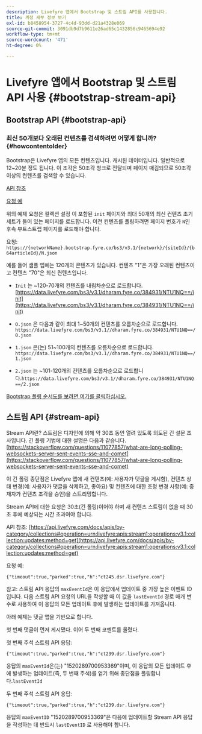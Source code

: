 ```yaml
---
description: Livefyre 앱에서 Bootstrap 및 스트림 API를 사용합니다.
title: 계정 세부 정보 보기
exl-id: b8458954-3727-4c4d-93dd-d21a4328e069
source-git-commit: 3091db9d7b9611e26ad65c1432856c9465694e92
workflow-type: tm+mt
source-wordcount: '471'
ht-degree: 0%

---
```


# Livefyre 앱에서 Bootstrap 및 스트림 API 사용 {#bootstrap-stream-api}

## Bootstrap API {#bootstrap-api}

### 최신 50개보다 오래된 컨텐츠를 검색하려면 어떻게 합니까? {#howcontentolder}

Bootstrap은 Livefyre 앱의 모든 컨텐츠입니다. 캐시된 데이터입니다. 일반적으로 12~20분 정도 됩니다. 이 조각은 50조각 청크로 전달되며 페이지 매김되므로 50조각 이상의 컨텐츠를 검색할 수 있습니다.

[API 참조](https://api.livefyre.com/docs/apis/by-category/collections#operation=urn:livefyre:apis:bootstrap:operations:bs3:v3.1:network:site:article:init:method=get)

[요청 예](https://data.livefyre.com/bs3/v3.1/dharam.fyre.co/384931/NTU1NQ==/init)

위의 예제 요청은 컬렉션 설정 이 포함된 `init` 페이지와 최대 50개의 최신 컨텐츠 초기 세트가 들어 있는 페이지를 로드합니다. 이전 컨텐츠를 폴링하려면 페이지 번호가 `N`인 후속 부트스트랩 페이지를 로드해야 합니다.

요청: `https://{networkName}.bootstrap.fyre.co/bs3/v3.1/{network}/{siteId}/{b64articleId}/N.json`

예를 들어 샘플 앱에는 120개의 콘텐츠가 있습니다. 컨텐츠 &quot;1&quot;은 가장 오래된 컨텐츠이고 컨텐츠 &quot;70&quot;은 최신 컨텐츠입니다.

* `Init` 는 ~120-70개의 컨텐츠를 내림차순으로 로드합니다.  [https://data.livefyre.com/bs3/v3.1/dharam.fyre.co/384931/NTU1NQ==/init](https://data.livefyre.com/bs3/v3.1/dharam.fyre.co/384931/NTU1NQ==/init)

* `O.json` 은 다음과 같이 최대 1~50개의 컨텐츠를 오름차순으로 로드합니다.  `https://data.livefyre.com/bs3/v3.1//dharam.fyre.co/384931/NTU1NQ==/0.json`
* `1.json` 은(는) 51~100개의 컨텐츠를 오름차순으로 로드합니다.  `https://data.livefyre.com/bs3/v3.1//dharam.fyre.co/384931/NTU1NQ==/1.json`
* `2.json` 는 ~101-120개의 컨텐츠를 오름차순으로 로드합니다.`https://data.livefyre.com/bs3/v3.1//dharam.fyre.co/384931/NTU1NQ==/2.json`

[Bootstrap 폴링 순서도를 보려면 여기를 클릭하십시오.](https://marketing-resource-help.s3.amazonaws.com/resources/help/en_US/livefyre/bootstrap-poll-flowchart.pdf)

## 스트림 API {#stream-api}

Stream API란?
스트림은 디자인에 의해 약 30초 동안 열려 있도록 의도된 긴 설문 조사입니다. 긴 폴링 기법에 대한 설명은 다음과 같습니다. [https://stackoverflow.com/questions/11077857/what-are-long-polling-websockets-server-sent-events-sse-and-comet](https://stackoverflow.com/questions/11077857/what-are-long-polling-websockets-server-sent-events-sse-and-comet)

이 긴 폴링 종단점은 Livefyre 앱에 새 컨텐츠(예: 사용자가 댓글을 게시함), 컨텐츠 상태 변경(예: 사용자가 댓글을 삭제하고, 좋아요) 및 컨텐츠에 대한 조정 변경 사항(예: 중재자가 컨텐츠 조각을 승인)을 스트리밍합니다.

Stream API에 대한 요청은 30초(긴 폴링)이어야 하며 새 컨텐츠 스트림이 없을 때 30초 후에 예상되는 시간 초과여야 합니다.

API 참조: [https://api.livefyre.com/docs/apis/by-category/collections#operation=urn:livefyre:apis:stream1:operations:v3.1:collection:updates:method=get](https://api.livefyre.com/docs/apis/by-category/collections#operation=urn:livefyre:apis:stream1:operations:v3.1:collection:updates:method=get)

요청 예:

`{"timeout":true,"parked":true,"h":"ct245.dsr.livefyre.com"}`

참고: 스트림 API 응답의 `maxEventId`은 이 응답에서 업데이트 중 가장 높은 이벤트 ID입니다. 다음 스트림 API 요청의 URL을 작성할 때 이 값을 `lastEventId` 경로 매개 변수로 사용하여 이 응답의 모든 업데이트 후에 발생하는 업데이트를 가져옵니다.

아래 예제는 댓글 앱을 기반으로 합니다.

첫 번째 댓글이 먼저 게시됐다. 이어 두 번째 코멘트를 올렸다.

첫 번째 주석 스트림 API 응답:

`{"timeout":true,"parked":true,"h":"ct239.dsr.livefyre.com"}`

응답의 `maxEventId`은(는) &quot;1520289700953369&quot;이며, 이 응답의 모든 업데이트 후에 발생하는 업데이트(즉, 두 번째 주석)를 얻기 위해 종단점을 폴링합니다.`lastEventId`

두 번째 주석 스트림 API 응답:

`{"timeout":true,"parked":true,"h":"ct239.dsr.livefyre.com"}`

응답의 `maxEventID` &quot;1520289700953369&quot;은 다음에 업데이트할 Stream API 응답을 작성하는 데 반드시 `lastEventID` 로 사용해야 합니다.
